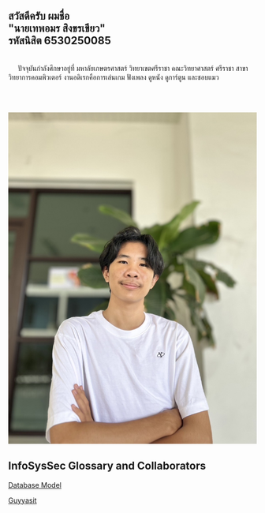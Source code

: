 ## สวัสดีครับ ผมชื่อ <br> "นายเทพอมร สิงขรเขียว" <br> รหัสนิสิต 6530250085
<br>
&nbsp;&nbsp;&nbsp;&nbsp; ปัจจุบันกำลังศึกษาอยู่ที่ มหาลัยเกษตรศาสตร์ วิทยาเขตศรีราชา คณะวิทยาศาสตร์ ศรีราชา สาขาวิทยาการคอมพิวเตอร์
งานอดิเรกคือการเล่นเกม ฟังเพลง ดูหนัง ดูการ์ตูน และชอบแมว

<br><br>

![Alt text](images/S__3604485.jpg)

## InfoSysSec Glossary and Collaborators
[Database Model](database-model.md)

[Guyyasit](https://guyyasit336.github.io)
